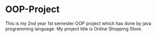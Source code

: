 # OOP-Project
This is my 2nd year 1st semester OOP project which has done by java programming language. My project title is Online Shopping Store.
